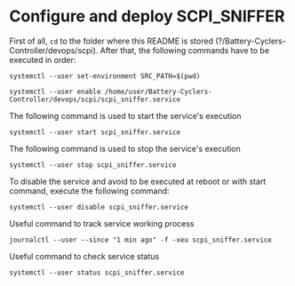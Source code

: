 # Configure and deploy SCPI_SNIFFER
First of all, `cd` to the folder where this README is stored (?/Battery-Cyclers-Controller/devops/scpi). After that, the following commands have to be executed in order:

```
systemctl --user set-environment SRC_PATH=$(pwd)
```

```
systemctl --user enable /home/user/Battery-Cyclers-Controller/devops/scpi/scpi_sniffer.service
```

The following command is used to start the service's execution
```
systemctl --user start scpi_sniffer.service
```

The following command is used to stop the service's execution
```
systemctl --user stop scpi_sniffer.service
```

To disable the service and avoid to be executed at reboot or with start command, execute the following command:
```
systemctl --user disable scpi_sniffer.service
```

Useful command to track service working process
```
journalctl --user --since "1 min ago" -f -xeu scpi_sniffer.service
```

Useful command to check service status
```
systemctl --user status scpi_sniffer.service
```